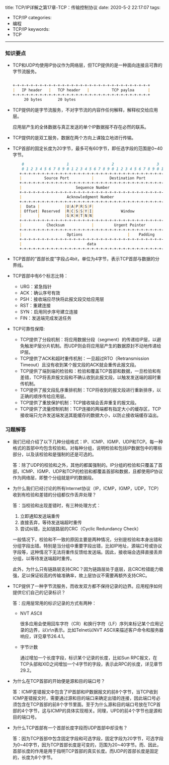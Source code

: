 title: TCP/IP详解之第17章-TCP：传输控制协议
date: 2020-5-2 22:17:07
tags:
- TCP/IP
categories:
- 编程
- TCP/IP
keywords:
- TCP

---

### 知识要点

- TCP和UDP均使用IP协议作为网络层，但TCP提供的是一种面向连接且可靠的字节流服务。
    
    ```markdown
    
    +-+-+-+-+-+-+-+-+-+-+-+-+-+-+-+-+-+-+-+-+-+-+-+-+-+-+-+-+-+-+
    |   IP header   |   TCP header   |          TCP payloa      |
    +-+-+-+-+-+-+-+-+-+-+-+-+-+-+-+-+-+-+-+-+-+-+-+-+-+-+-+-+-+-+
         20 bytes       20 bytes
    ```
 <!-- more -->   
 
- TCP提供的是字节流服务，不对字节流的内容作任何解释，解释权交给应用层。
    
    应用层产生的全体数据与真正发送的单个IP数据报不存在必然的联系。
    
- TCP提供的是双工服务，数据在两个方向上课独立地进行传输。
- TCP首部的固定长度为20字节，最多可有60字节，即任选字段的范围是0~40字节。
    
    ```markdown
        0                   1                   2                   3
        0 1 2 3 4 5 6 7 8 9 0 1 2 3 4 5 6 7 8 9 0 1 2 3 4 5 6 7 8 9 0 1
       +-+-+-+-+-+-+-+-+-+-+-+-+-+-+-+-+-+-+-+-+-+-+-+-+-+-+-+-+-+-+-+-+
       |          Source Port          |       Destination Port        |
       +-+-+-+-+-+-+-+-+-+-+-+-+-+-+-+-+-+-+-+-+-+-+-+-+-+-+-+-+-+-+-+-+
       |                        Sequence Number                        |
       +-+-+-+-+-+-+-+-+-+-+-+-+-+-+-+-+-+-+-+-+-+-+-+-+-+-+-+-+-+-+-+-+
       |                    Acknowledgment Number                      |
       +-+-+-+-+-+-+-+-+-+-+-+-+-+-+-+-+-+-+-+-+-+-+-+-+-+-+-+-+-+-+-+-+
       |  Data |           |U|A|P|R|S|F|                               |
       | Offset| Reserved  |R|C|S|S|Y|I|            Window             |
       |       |           |G|K|H|T|N|N|                               |
       +-+-+-+-+-+-+-+-+-+-+-+-+-+-+-+-+-+-+-+-+-+-+-+-+-+-+-+-+-+-+-+-+
       |           Checksum            |         Urgent Pointer        |
       +-+-+-+-+-+-+-+-+-+-+-+-+-+-+-+-+-+-+-+-+-+-+-+-+-+-+-+-+-+-+-+-+
       |                    Options                    |    Padding    |
       +-+-+-+-+-+-+-+-+-+-+-+-+-+-+-+-+-+-+-+-+-+-+-+-+-+-+-+-+-+-+-+-+
       |                             data                              |
       +-+-+-+-+-+-+-+-+-+-+-+-+-+-+-+-+-+-+-+-+-+-+-+-+-+-+-+-+-+-+-+-+
    ```
    
- TCP首部的“首部长度”字段占4bit，单位为4字节，表示TCP首部与数据的分界线。
- TCP首部中有6个标志比特：
    - URG：紧急指针
    - ACK：确认序号有效
    - PSH：接收端应尽快将此报文段交给应用层
    - RST：重建连接
    - SYN：启用同步序号建立连接
    - FIN：发送端完成发送任务
- TCP可靠性保障:
    - TCP提供了分段机制：将应用数据分段（segment）的传递给IP层，以避免触发IP层分片机制。而UDP则会将应用层产生的数据原封不动地传递给IP层。
    - TCP提供了ACK和超时重传机制：一旦超过RTO（Retransmission Timeout）且没有收到某个报文段的ACK就会重传此报文段。
    - TCP提供了端到端的检验和：检验和覆盖TCP首部和数据，一旦检验和有差错，TCP将丢弃报文段和不确认收到此报文段，以触发发送端的超时重传机制。
    - TCP提供了报文段乱序重排机制：TCP将收到的报文段进行重新排序，以正确的顺序传给应用层。
    - TCP提供了重放保护机制：TCP接收端会丢弃重复的报文段。
    - TCP提供了流量控制机制：TCP连接的两端都有指定大小的缓存区，TCP接收端只允许发送端发送其能缓存的数据大小，以防止接收端缓存溢出。

### 习题解答

- 我们已经介绍了以下几种分组格式：IP、ICMP、IGMP、UDP和TCP。每一种格式的首部中均包含校验和。对每种分组，说明检验和包括IP数据包中的哪些部分，以及该校验和是强制的还是可选的。
    
    答：除了UDP的校验和之外，其他的都属强制的。IP分组的检验和只覆盖了首部，ICMP、IGMP、UDP和TCP的检验和都覆盖首部和数据，且都使用IP协议作为网络层，即整个分组就是IP的数据段。
    
- 为什么我们已经讨论的所有Internet协议（IP，ICMP，IGMP，UDP，TCP）收到有检验和差错的分组都仅作丢弃处理？
    
    答：当校验和出现差错时，有三种处理方式：
    
    1. 立即通知发送端重传
    2. 直接丢弃，等待发送端超时重传
    3. 尝试纠错，比如链路层的CRC（Cyclic Redundancy Check）
    
    一般情况下，校验和不一致的原因主要是两种情况，分别是校验和本身出错和分组字段出错。特别是当分组中重要字段出错，比如IP地址，源端口号或协议字段等，这种情况下无法将重传反馈给发送端。因此，接收端会选择直接丢弃分组，以等待发送端超时重传。
    
    此外，为什么只有链路层支持CRC？因为链路层处于底层，且CRC检错能力极强，足以保证较高的传输准确率，故上层协议不需要再额外支持CRC。
    
- TCP提供了一种字节流服务，而收发双方都不保持记录的边界。应用程序如何提供它们自己的记录标识？
    
    答：应用层常用的标识记录的方式有两种：
    
    - NVT ASCII
        
        很多应用会使用回车字符（CR）和换行字符（LF）序列来标记某个应用记录的边界，以\r\n表示。比如Telnet以NVT ASCII来描述客户命令和服务器响应，详见章节26.4.1。
        
    - 字节计数
        
        通过增加一个长度字段，标识某个记录的长度，比如Sun RPC报文，在TCP头部和XID之间增加一个4字节的字段，表示此RPC的长度，详见章节29.2。
        
- 为什么在TCP首部的开始便是源和目的端口号？
    
    答：ICMP差错报文中包含了IP首部和IP数据报文的前8个字节，当TCP收到ICMP差错报文时，需要通过源和目的端口来确定出错的连接，因此端口号必须包含在TCP首部的前8个字节里面。至于为什么源和目的端口号放在TCP首部的4个字节，这与ICMP的具体实现相关。同理，UPD的前4个字节也是源和目的端口号。
    
- 为什么TCP首部有一个首部长度字段而UDP首部中却没有？
    
    答：因为TCP首部中包含固定字段和可选字段，固定字段为20字节，可选字段为0~40字节，因为TCP首部长度是可变的，范围为20~40字节。而、因此，首部长度的作用是用于指明TCP首部的真实长度。而UDP的首部长度是固定的，长度为8个字节。